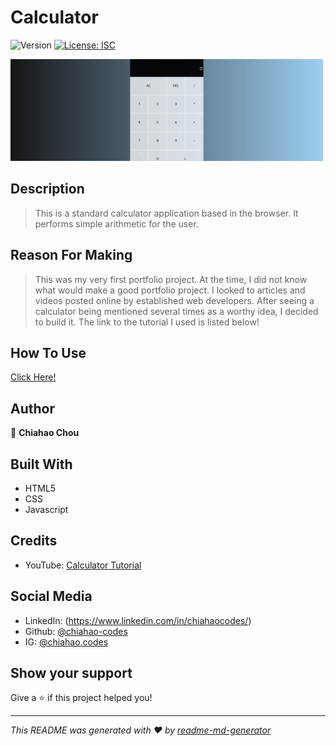 # Calculator
![Version](https://img.shields.io/badge/version-1-blue.svg?cacheSeconds=2592000)
[![License: ISC](https://img.shields.io/badge/License-ISC-yellow.svg)](#)


<picture align = "center"><img alt= "calculator screenshot" src="./calculator_scrnshot.png" style = "margin-left=auto, margin-right=auto"></picture>


## Description

> This is a standard calculator application based in the browser. It performs simple arithmetic for the user.


## Reason For Making

> This was my very first portfolio project. At the time, I did not know what would make a good portfolio project.
I looked to articles and videos posted online by established web developers. After seeing a calculator being mentioned several times as a worthy idea, I decided to build it. The link to the tutorial I used is listed below!


## How To Use
[Click Here!](https://chiahao-codes.github.io/calculator/)


## Author

👤 **Chiahao Chou**


## Built With

* HTML5
* CSS
* Javascript


## Credits

* YouTube: [Calculator Tutorial](https://youtu.be/j59qQ7YWLxw)


## Social Media

* LinkedIn: (https://www.linkedin.com/in/chiahaocodes/)
* Github: [@chiahao-codes](https://github.com/chiahao-codes)
* IG: [@chiahao.codes](https://www.instagram.com/chiahao.codes/)


## Show your support
Give a ⭐️ if this project helped you!

***
_This README was generated with ❤️ by [readme-md-generator](https://github.com/kefranabg/readme-md-generator)_